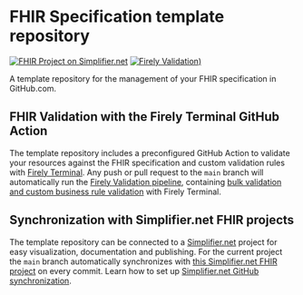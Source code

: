 # FHIR Specification template repository

[![FHIR Project on Simplifier.net](https://img.shields.io/badge/FHIR_project_on_Simplifier.net-ACME--FSH--Example-green)](https://simplifier.net/ACME-FSH-Example) [![Firely Validation)](https://github.com/FirelyTeam/fhir-specification-template-repository/actions/workflows/main.yml/badge.svg)](https://github.com/FirelyTeam/fhir-specification-template-repository/actions/workflows/main.yml)

A template repository for the management of your FHIR specification in GitHub.com.

## FHIR Validation with the Firely Terminal GitHub Action
The template repository includes a preconfigured GitHub Action to validate your resources against the FHIR specification and custom validation rules with [Firely Terminal](https://fire.ly/products/firely-terminal/). Any push or pull request to the `main` branch will automatically run the [Firely Validation pipeline](https://github.com/FirelyTeam/firely-terminal-pipeline), containing [bulk validation and custom business rule validation](https://fire.ly/2021/03/04/quality-control-how-to-validate-full-fhir-specifications-in-one-click/) with Firely Terminal.

## Synchronization with Simplifier.net FHIR projects
The template repository can be connected to a [Simplifier.net](http://simplifier.net) project for easy visualization, documentation and publishing. For the current project the `main` branch automatically synchronizes with [this Simplifier.net FHIR project](https://simplifier.net/ACME-FSH-Example) on every commit. Learn how to set up [Simplifier.net GitHub synchronization](https://docs.fire.ly/projects/Simplifier/simplifierGithub.html).
